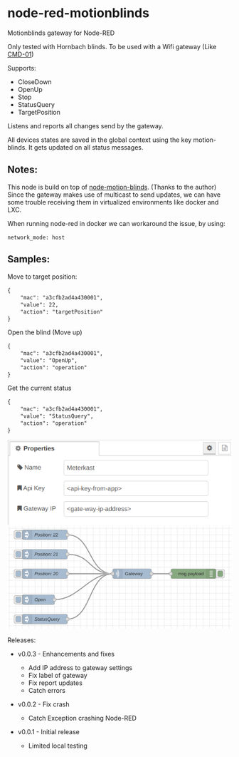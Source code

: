# node-red-motionblinds
Motionblinds gateway for Node-RED

Only tested with Hornbach blinds.
To be used with a Wifi gateway (Like <a href="https://support.motionblinds.com/en/motionblinds-wi-fi-bridge-cmd-01/">CMD-01</a>)


Supports:

  - CloseDown
  - OpenUp
  - Stop
  - StatusQuery
  - TargetPosition

Listens and reports all changes send by the gateway.

All devices states are saved in the global context using the key motion-blinds. It gets updated on all status messages.

## Notes:
  This node is build on top of <a href="https://github.com/jhurliman/node-motionblinds">node-motion-blinds</a>. (Thanks to the author) Since the gateway makes use of multicast to send updates, we can have some trouble receiving them in virtualized environments like docker and LXC.

  When running node-red in docker we can workaround the issue, by using:
  
    network_mode: host


## Samples:

Move to target position:

    {
        "mac": "a3cfb2ad4a430001",
        "value": 22,
        "action": "targetPosition"
    }

Open the blind (Move up)

    {
        "mac": "a3cfb2ad4a430001",
        "value": "OpenUp",
        "action": "operation"
    }

Get the current status

    {
        "mac": "a3cfb2ad4a430001",
        "value": "StatusQuery",
        "action": "operation"
    }

![Gateway](docs/gateway.png)
![Sample Flow](docs/flow.png)

Releases:
- v0.0.3 - Enhancements and fixes
    - Add IP address to gateway settings
    - Fix label of gateway
    - Fix report updates
    - Catch errors

- v0.0.2 - Fix crash
    - Catch Exception crashing Node-RED

- v0.0.1 - Initial release
    - Limited local testing